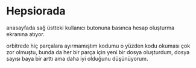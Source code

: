 # Hepsiorada

anasayfada sağ üstteki kullanıcı butonuna basınca hesap oluşturma ekranına atıyor.

orbitrede hiç parçalara ayırmamıştım kodumu o yüzden kodu okuması çok zor olmuştu, 
bunda da her bir parça için yeni bir dosya oluşturdum, 
dosya sayısı baya bir arttı ama daha iyi olduğunu düşünüyorum.

